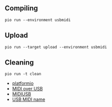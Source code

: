 
## Compiling 
```
pio run --environment usbmidi
```

## Upload
```
pio run --target upload --environment usbmidi 
```

## Cleaning
```
pio run -t clean
```

 - [platformio](https://docs.platformio.org/en/latest/boards/atmelsam/adafruit_feather_m4.html)
 - [MIDI over USB](https://tttapa.github.io/Control-Surface-doc/Doxygen/d8/d4a/md_pages_MIDI-over-USB.html)
 - [MIDIUSB](https://www.arduino.cc/reference/en/libraries/midiusb/)
 - [USB MIDI name](https://github.com/arduino-libraries/MIDIUSB/issues/37)